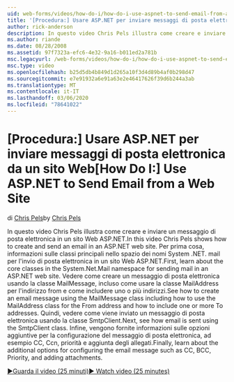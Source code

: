 ```yaml
---
uid: web-forms/videos/how-do-i/how-do-i-use-aspnet-to-send-email-from-a-web-site
title: '[Procedura:] Usare ASP.NET per inviare messaggi di posta elettronica da un sito Web | Microsoft Docs'
author: rick-anderson
description: In questo video Chris Pels illustra come creare e inviare un messaggio di posta elettronica in un sito Web ASP.NET. Per prima cosa, informazioni sulle classi principali nello spazio dei nomi System .NET. mail f...
ms.author: riande
ms.date: 08/28/2008
ms.assetid: 97f7323a-efc6-4e32-9a16-b011ed2a781b
msc.legacyurl: /web-forms/videos/how-do-i/how-do-i-use-aspnet-to-send-email-from-a-web-site
msc.type: video
ms.openlocfilehash: b25d5db4b849d1d265a10f3d4d89b4af0b298d47
ms.sourcegitcommit: e7e91932a6e91a63e2e46417626f39d6b244a3ab
ms.translationtype: MT
ms.contentlocale: it-IT
ms.lasthandoff: 03/06/2020
ms.locfileid: "78641022"
---
```

# <a name="how-do-i-use-aspnet-to-send-email-from-a-web-site"></a><span data-ttu-id="4c6d4-104">[Procedura:] Usare ASP.NET per inviare messaggi di posta elettronica da un sito Web</span><span class="sxs-lookup"><span data-stu-id="4c6d4-104">[How Do I:] Use ASP.NET to Send Email from a Web Site</span></span>

<span data-ttu-id="4c6d4-105">di [Chris Pels](https://twitter.com/chrispels)</span><span class="sxs-lookup"><span data-stu-id="4c6d4-105">by [Chris Pels](https://twitter.com/chrispels)</span></span>

<span data-ttu-id="4c6d4-106">In questo video Chris Pels illustra come creare e inviare un messaggio di posta elettronica in un sito Web ASP.NET.</span><span class="sxs-lookup"><span data-stu-id="4c6d4-106">In this video Chris Pels shows how to create and send an email in an ASP.NET web site.</span></span> <span data-ttu-id="4c6d4-107">Per prima cosa, informazioni sulle classi principali nello spazio dei nomi System .NET. mail per l'invio di posta elettronica in un sito Web ASP.NET.</span><span class="sxs-lookup"><span data-stu-id="4c6d4-107">First, learn about the core classes in the System.Net.Mail namespace for sending mail in an ASP.NET web site.</span></span> <span data-ttu-id="4c6d4-108">Vedere come creare un messaggio di posta elettronica usando la classe MailMessage, incluso come usare la classe MailAddress per l'indirizzo from e come includere uno o più indirizzi.</span><span class="sxs-lookup"><span data-stu-id="4c6d4-108">See how to create an email message using the MailMessage class including how to use the MailAddress class for the From address and how to include one or more To addresses.</span></span> <span data-ttu-id="4c6d4-109">Quindi, vedere come viene inviato un messaggio di posta elettronica usando la classe SmtpClient.</span><span class="sxs-lookup"><span data-stu-id="4c6d4-109">Next, see how email is sent using the SmtpClient class.</span></span> <span data-ttu-id="4c6d4-110">Infine, vengono fornite informazioni sulle opzioni aggiuntive per la configurazione del messaggio di posta elettronica, ad esempio CC, Ccn, priorità e aggiunta degli allegati.</span><span class="sxs-lookup"><span data-stu-id="4c6d4-110">Finally, learn about the additional options for configuring the email message such as CC, BCC, Priority, and adding attachments.</span></span>

[<span data-ttu-id="4c6d4-111">&#9654;Guarda il video (25 minuti)</span><span class="sxs-lookup"><span data-stu-id="4c6d4-111">&#9654; Watch video (25 minutes)</span></span>](https://channel9.msdn.com/Blogs/ASP-NET-Site-Videos/how-do-i-use-aspnet-to-send-email-from-a-web-site)
